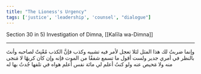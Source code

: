 ```yaml
---
title: "The Lioness's Urgency"
tags: ['justice', 'leadership', 'counsel', "dialogue"]
---
```


 Section 30 in 5) Investigation of Dimna, [[Kalīla wa-Dimna]]

---
وإنما ضربتُ لك هذا المثل لئلا تعجل لأمر فيه تشبيه وكذب فإنَّ الكذب مُعْنِتٌ لصاحبه وأنتَ بالنظر في أمري جدير ولست أقول ما تسمع شفقًا من الموت فإنه  وإن كان كريهًا  لا مَنجى منه ولا مَحيص عنه ولو كنتُ أعلم لي مائة نفس أعلم هواه في تلفها جُدتُ بها له
